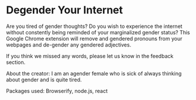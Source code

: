 # Degender Your Internet
Are you tired of gender thoughts?
Do you wish to experience the internet without constently being reminded of your marginalized gender status?
This Google Chrome extension will remove and gendered pronouns from your webpages and de-gender any gendered adjectives.

If you think we missed any words, please let us know in the feedback section.

About the creator: I am an agender female who is sick of always thinking about gender and is quite tired.

Packages used: Browserify, node.js, react
